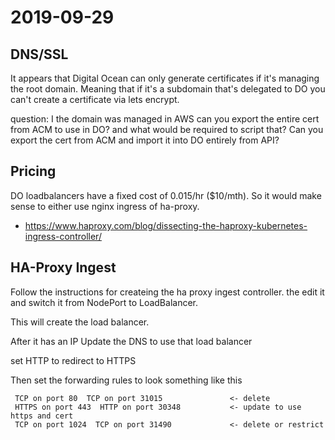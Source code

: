 # 2019-09-29

## DNS/SSL

It appears that Digital Ocean can only generate certificates if it's managing the root domain.
Meaning that if it's a subdomain that's delegated to DO you can't create a certificate via
lets encrypt.

question: I the domain was managed in AWS can you export the entire cert from ACM to use in DO?
and what would be required to script that?  Can you export the cert from ACM and import it into
DO entirely from API?

## Pricing

DO loadbalancers have a fixed cost of 0.015/hr ($10/mth).  So it would make sense to either use
nginx ingress of ha-proxy.

  * https://www.haproxy.com/blog/dissecting-the-haproxy-kubernetes-ingress-controller/

## HA-Proxy Ingest

  Follow the instructions for createing the ha proxy ingest controller.
  the edit it and switch it from NodePort to LoadBalancer.

  This will create the load balancer.

  After it has an IP Update the DNS to use that load balancer

  set HTTP to redirect to HTTPS

  Then set the forwarding rules to look something like this

     TCP on port 80  TCP on port 31015               <- delete
     HTTPS on port 443  HTTP on port 30348           <- update to use https and cert
     TCP on port 1024  TCP on port 31490             <- delete or restrict

